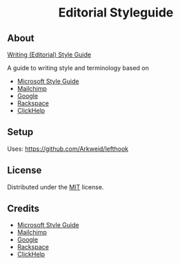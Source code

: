 <div align="center">

# Editorial Styleguide

</div>

## About

[Writing (Editorial) Style Guide](https://editorial.ocular-d.tech/)

A guide to writing style and terminology based on

- [Microsoft Style Guide](https://docs.microsoft.com/en-gb/style-guide/welcome/ "Link to MS Style Guide")
- [Mailchimp](https://styleguide.mailchimp.com/ "Link to Mailchimp Guide")
- [Google](https://developers.google.com/style "Link to Google Guide")
- [Rackspace](https://developer.rackspace.com/docs/style-guide/ "Link to Rackspace Guide")
- [ClickHelp](https://clickhelp.com/ "Link to ClickHelp")

## Setup

Uses: https://github.com/Arkweid/lefthook

## License

Distributed under the [MIT](https://choosealicense.com/licenses/mit/ "Link to license") license.

## Credits

- [Microsoft Style Guide](https://docs.microsoft.com/en-gb/style-guide/welcome/ "Link to MS Style Guide")
- [Mailchimp](https://styleguide.mailchimp.com/ "Link to Mailchimp Guide")
- [Google](https://developers.google.com/style "Link to Google Guide")
- [Rackspace](https://developer.rackspace.com/docs/style-guide/ "Link to Rackspace Guide")
- [ClickHelp](https://clickhelp.com/ "Link to ClickHelp")